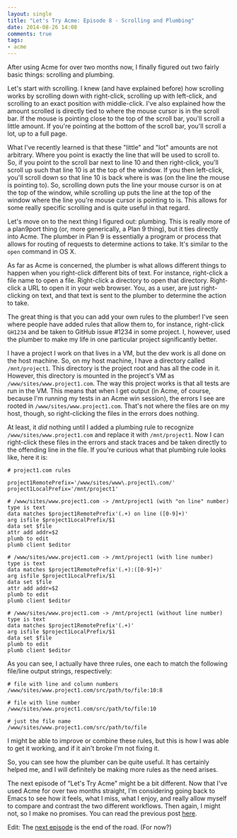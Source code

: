 ```yaml
---
layout: single
title: "Let's Try Acme: Episode 8 - Scrolling and Plumbing"
date: 2014-08-26 14:08
comments: true
tags: 
- acme
---
```

After using Acme for over two months now, I finally figured out two fairly basic things: scrolling and plumbing.
<!--more-->
Let's start with scrolling. I knew (and have explained before) how scrolling works by scrolling down with right-click, scrolling up with left-click, and scrolling to an exact position with middle-click. I've also explained how the amount scrolled is directly tied to where the mouse cursor is in the scroll bar. If the mouse is pointing close to the top of the scroll bar, you'll scroll a little amount. If you're pointing at the bottom of the scroll bar, you'll scroll a lot, up to a full page.

What I've recently learned is that these "little" and "lot" amounts are not arbitrary. Where you point is exactly the line that will be used to scroll to. So, if you point to the scroll bar next to line 10 and then right-click, you'll scroll up such that line 10 is at the top of the window. If you then left-click, you'll scroll down so that line 10 is back where is was (on the line the mouse is pointing to). So, scrolling down puts the line your mouse cursor is on at the top of the window, while scrolling up puts the line at the top of the window where the line you're mouse cursor is pointing to is. This allows for some really specific scrolling and is quite useful in that regard.

Let's move on to the next thing I figured out: plumbing. This is really more of a plan9port thing (or, more generically, a Plan 9 thing), but it ties directly into Acme. The plumber in Plan 9 is essentially a program or process that allows for routing of requests to determine actions to take. It's similar to the `open` command in OS X. 

As far as Acme is concerned, the plumber is what allows different things to happen when you right-click different bits of text. For instance, right-click a file name to open a file. Right-click a directory to open that directory. Right-click a URL to open it in your web browser. You, as a user, are just right-clicking on text, and that text is sent to the plumber to determine the action to take.

The great thing is that you can add your own rules to the plumber! I've seen where people have added rules that allow them to, for instance, right-click `GH1234` and be taken to GitHub issue #1234 in some project. I, however, used the plumber to make my life in one particular project significantly better.

I have a project I work on that lives in a VM, but the dev work is all done on the host machine. So, on my host machine, I have a directory called `/mnt/project1`. This directory is the project root and has all the code in it. However, this directory is mounted in the project's VM as `/www/sites/www.project1.com`. The way this project works is that all tests are run in the VM. This means that when I get output (in Acme, of course, because I'm running my tests in an Acme win session), the errors I see are rooted in `/www/sites/www.project1.com`. That's not where the files are on my host, though, so right-clicking the files in the errors does nothing. 

At least, it *did* nothing until I added a plumbing rule to recognize `/www/sites/www.project1.com` and replace it with `/mnt/project1`. Now I can right-click these files in the errors and stack traces and be taken directly to the offending line in the file. If you're curious what that plumbing rule looks like, here it is:

```
# project1.com rules

project1RemotePrefix='/www/sites/www\.project1\.com/'
project1LocalPrefix='/mnt/project1'

# /www/sites/www.project1.com -> /mnt/project1 (with "on line" number)
type is text
data matches $project1RemotePrefix'(.+) on line ([0-9]+)'
arg isfile $project1LocalPrefix/$1
data set $file
attr add addr=$2
plumb to edit
plumb client $editor

# /www/sites/www.project1.com -> /mnt/project1 (with line number)
type is text
data matches $project1RemotePrefix'(.+):([0-9]+)'
arg isfile $project1LocalPrefix/$1
data set $file
attr add addr=$2
plumb to edit
plumb client $editor

# /www/sites/www.project1.com -> /mnt/project1 (without line number)
type is text
data matches $project1RemotePrefix'(.+)'
arg isfile $project1LocalPrefix/$1
data set $file
plumb to edit
plumb client $editor

```

As you can see, I actually have three rules, one each to match the following file/line output strings, respectively:

```
# file with line and column numbers
/www/sites/www.project1.com/src/path/to/file:10:8

# file with line number
/www/sites/www.project1.com/src/path/to/file:10

# just the file name
/www/sites/www.project1.com/src/path/to/file
```

I might be able to improve or combine these rules, but this is how I was able to get it working, and if it ain't broke I'm not fixing it.

So, you can see how the plumber can be quite useful. It has certainly helped me, and I will definitely be making more rules as the need arises. 

The next episode of "Let's Try Acme" might be a bit different. Now that I've used Acme for over two months straight, I'm considering going back to Emacs to see how it feels, what I miss, what I enjoy, and really allow myself to compare and contrast the two different workflows. Then again, I might not, so I make no promises. You can read the previous post [here](/blog/2014/08/07/lets-try-acme-episode-7-equilibrium/).

Edit: The [next episode](/blog/2014/10/06/lets-try-acme-episode-9-the-end/) is the end of the road. (For now?)
